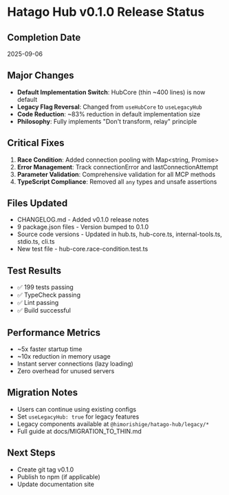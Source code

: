 # Hatago Hub v0.1.0 Release Status

## Completion Date
2025-09-06

## Major Changes
- **Default Implementation Switch**: HubCore (thin ~400 lines) is now default
- **Legacy Flag Reversal**: Changed from `useHubCore` to `useLegacyHub`
- **Code Reduction**: ~83% reduction in default implementation size
- **Philosophy**: Fully implements "Don't transform, relay" principle

## Critical Fixes
1. **Race Condition**: Added connection pooling with Map<string, Promise<void>>
2. **Error Management**: Track connectionError and lastConnectionAttempt
3. **Parameter Validation**: Comprehensive validation for all MCP methods
4. **TypeScript Compliance**: Removed all `any` types and unsafe assertions

## Files Updated
- CHANGELOG.md - Added v0.1.0 release notes
- 9 package.json files - Version bumped to 0.1.0
- Source code versions - Updated in hub.ts, hub-core.ts, internal-tools.ts, stdio.ts, cli.ts
- New test file - hub-core.race-condition.test.ts

## Test Results
- ✅ 199 tests passing
- ✅ TypeCheck passing
- ✅ Lint passing
- ✅ Build successful

## Performance Metrics
- ~5x faster startup time
- ~10x reduction in memory usage
- Instant server connections (lazy loading)
- Zero overhead for unused servers

## Migration Notes
- Users can continue using existing configs
- Set `useLegacyHub: true` for legacy features
- Legacy components available at `@himorishige/hatago-hub/legacy/*`
- Full guide at docs/MIGRATION_TO_THIN.md

## Next Steps
- Create git tag v0.1.0
- Publish to npm (if applicable)
- Update documentation site